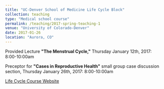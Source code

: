 ```yaml
---
title: "UC-Denver School of Medicine Life Cycle Block"
collection: teaching
type: "Medical school course"
permalink: /teaching/2017-spring-teaching-1
venue: "University of Colorado-Denver"
date: 2017-01-26
location: "Aurora, CO"
---
```


Provided Lecture **"The Menstrual Cycle,"** Thursday January 12th, 2017: 8:00-10:00am

Preceptor for **"Cases in Reproductive Health"** small group case discussion section, Thursday January 26th, 2017: 8:00-10:00am 

[Life Cycle Course Website](http://www.ucdenver.edu/academics/colleges/medicalschool/education/degree_programs/MDProgram/essentialscore/essentialscurriculum/Pages/LifeCycle.aspx)